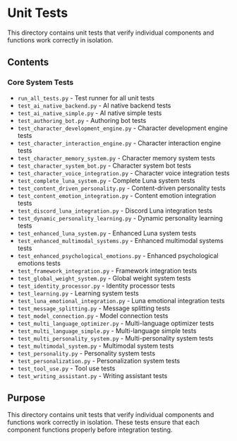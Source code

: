# Unit Tests

This directory contains unit tests that verify individual components and functions work correctly in isolation.

## Contents

### Core System Tests
- `run_all_tests.py` - Test runner for all unit tests
- `test_ai_native_backend.py` - AI native backend tests
- `test_ai_native_simple.py` - AI native simple tests
- `test_authoring_bot.py` - Authoring bot tests
- `test_character_development_engine.py` - Character development engine tests
- `test_character_interaction_engine.py` - Character interaction engine tests
- `test_character_memory_system.py` - Character memory system tests
- `test_character_system_bot.py` - Character system bot tests
- `test_character_voice_integration.py` - Character voice integration tests
- `test_complete_luna_system.py` - Complete Luna system tests
- `test_content_driven_personality.py` - Content-driven personality tests
- `test_content_emotion_integration.py` - Content emotion integration tests
- `test_discord_luna_integration.py` - Discord Luna integration tests
- `test_dynamic_personality_learning.py` - Dynamic personality learning tests
- `test_enhanced_luna_system.py` - Enhanced Luna system tests
- `test_enhanced_multimodal_systems.py` - Enhanced multimodal systems tests
- `test_enhanced_psychological_emotions.py` - Enhanced psychological emotions tests
- `test_framework_integration.py` - Framework integration tests
- `test_global_weight_system.py` - Global weight system tests
- `test_identity_processor.py` - Identity processor tests
- `test_learning.py` - Learning system tests
- `test_luna_emotional_integration.py` - Luna emotional integration tests
- `test_message_splitting.py` - Message splitting tests
- `test_model_connection.py` - Model connection tests
- `test_multi_language_optimizer.py` - Multi-language optimizer tests
- `test_multi_language_simple.py` - Multi-language simple tests
- `test_multi_personality_system.py` - Multi-personality system tests
- `test_multimodal_system.py` - Multimodal system tests
- `test_personality.py` - Personality system tests
- `test_personalization.py` - Personalization system tests
- `test_tool_use.py` - Tool use tests
- `test_writing_assistant.py` - Writing assistant tests

## Purpose

This directory contains unit tests that verify individual components and functions work correctly in isolation. These tests ensure that each component functions properly before integration testing. 
